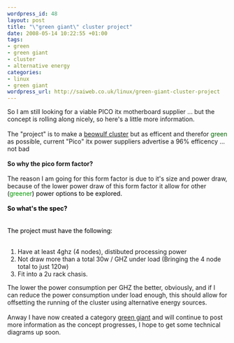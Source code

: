 ```yaml
--- 
wordpress_id: 48
layout: post
title: "\"green giant\" cluster project"
date: 2008-05-14 10:22:55 +01:00
tags: 
- green
- green giant
- cluster
- alternative energy
categories: 
- linux
- green giant
wordpress_url: http://saiweb.co.uk/linux/green-giant-cluster-project
---
```

So I am still looking for a viable PICO itx motherboard supplier ... but the concept is rolling along nicely, so here's a little more information.<br /><br />The "project" is to make a <a href="http://en.wikipedia.org/wiki/Beowulf_%28computing%29">beowulf cluster</a> but as efficent and therefor <font color="#006600">green</font> as possible, current "Pico" itx power suppliers advertise a 96% efficency ... not bad <br /><br /><b>So why the pico form factor?<br /><br /></b>The reason I am going for this form factor is due to it's size and power draw, because of the lower power draw of this form factor it allow for other (<font color="#009900">greener<font color="#000000">) power options to be explored.<br /><br /><b>So what's the spec?<br /><br /><br /></b>The project must have the following:<br /><br /></font></font><ol><li>Have at least 4ghz (4 nodes), distibuted processing power</li><li>Not draw more than a total 30w / GHZ under load (Bringing the 4 node total to just 120w)</li><li>Fit into a 2u rack chasis.</li></ol>The lower the power consumption per GHZ the better, obviously, and if I can reduce the power consumption under load enough, this should allow for offsetting the running of the cluster using alternative energy sources.<br /><br />Anway I have now created a category <a href="http://www.saiweb.co.uk/category/green-giant">green giant</a> and will continue to post more information as the concept progresses, I hope to get some technical diagrams up soon.<br /><br /><br />
